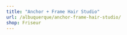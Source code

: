 ```yaml
---
title: "Anchor + Frame Hair Studio"
url: /albuquerque/anchor-frame-hair-studio/
shop: Friseur
---
```

